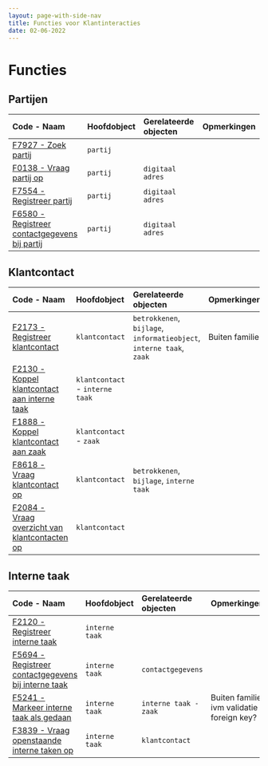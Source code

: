 ```yaml
---
layout: page-with-side-nav
title: Functies voor Klantinteracties
date: 02-06-2022
---
```


# Functies

## Partijen

| Code - Naam | Hoofdobject | Gerelateerde objecten | Opmerkingen |
| :--- | :--- | :--- | :--- |
| [F7927 - Zoek partij](./artefacten/7927.md) | `partij` | | |
| [F0138 - Vraag partij op](./artefacten/0138.md) | `partij` | `digitaal adres` |
| [F7554 - Registreer partij](./artefacten/7554.md) | `partij` | `digitaal adres` |
| [F6580 - Registreer contactgegevens bij partij](./artefacten/6580.md) | `partij` | `digitaal adres` |

## Klantcontact

| Code - Naam | Hoofdobject | Gerelateerde objecten | Opmerkingen |
| :--- | :--- | :--- | :--- |
| [F2173 - Registreer klantcontact](./artefacten/2173.md) | `klantcontact` | `betrokkenen`, `bijlage`, `informatieobject`, `interne taak`, `zaak` | Buiten familie |
| [F2130 - Koppel klantcontact aan interne taak](./artefacten/2130.md) | `klantcontact` - `interne taak` | | |
| [F1888 - Koppel klantcontact aan zaak](./artefacten/1888.md) | `klantcontact` - `zaak` | | |
| [F8618 - Vraag klantcontact op](./artefacten/8618.md) | `klantcontact` | `betrokkenen`, `bijlage`, `interne taak` | |
| [F2084 - Vraag overzicht van klantcontacten op](./artfacten/2084.md) | `klantcontact` | | |

## Interne taak

| Code - Naam | Hoofdobject | Gerelateerde objecten | Opmerkingen |
| :--- | :--- | :--- | :--- |
| [F2120 - Registreer interne taak](./artefacten/2120.md) | `interne taak` | | |
| [F5694 - Registreer contactgegevens bij interne taak](./artefacten/5694.md) | `interne taak` | `contactgegevens` | |
| [F5241 - Markeer interne taak als gedaan](./artefacten/5241.md)  | `interne taak` | `interne taak - zaak` | Buiten familie ivm validatie foreign key? |
| [F3839 - Vraag openstaande interne taken op](./artefacten/3839.md) | `interne taak` | `klantcontact` | |
